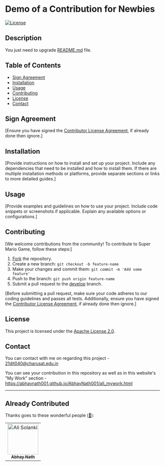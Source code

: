 # Demo of a Contribution for Newbies

[![License](https://img.shields.io/badge/License-Apache%202.0-blue.svg)](LICENSE)

## Description

You just need to upgrade [README.md](https://github.com/AbhayNath001/Contributing_AbhayNath/blob/master/README.md) file.

## Table of Contents

- [Sign Agreement](#Sign_Agreement)
- [Installation](#installation)
- [Usage](#usage)
- [Contributing](#contributing)
- [License](#license)
- [Contact](#contact)

## Sign Agreement

[Ensure you have signed the [Contributor License Agreement](https://github.com/AbhayNath001/Contributing_AbhayNath/blob/master/CONTRIBUTING.md?plain=1#L37-L41), if already done then ignore.]

## Installation

[Provide instructions on how to install and set up your project. Include any dependencies that need to be installed and how to install them. If there are multiple installation methods or platforms, provide separate sections or links to more detailed guides.]

## Usage

[Provide examples and guidelines on how to use your project. Include code snippets or screenshots if applicable. Explain any available options or configurations.]

## Contributing

[We welcome contributions from the community! To contribute to Super Mario Game, follow these steps:]

1. [Fork](https://github.com/your-username/your-repo/fork) the repository.
2. Create a new branch: `git checkout -b feature-name`
3. Make your changes and commit them: `git commit -m 'Add some feature'`
4. Push to the branch: `git push origin feature-name`
5. Submit a pull request to the [develop](https://github.com/your-username/your-repo/tree/develop) branch.

[Before submitting a pull request, make sure your code adheres to our coding guidelines and passes all tests. Additionally, ensure you have signed the [Contributor License Agreement](https://github.com/AbhayNath001/Contributing_AbhayNath/blob/master/CONTRIBUTING.md?plain=1#L37-L41), if already done then ignore.]

## License

This project is licensed under the [Apache License 2.0](LICENSE).

## Contact

You can contact with me on regarding this project - 21dit040@charusat.edu.in

You can see your contribution in this repository as well as in this website's "My Work" section - https://abhaynath001.github.io/AbhayNath001/all_mywork.html

---
## Already Contributed

Thanks goes to these wonderful people ([:hugs:](https://allcontributors.org/docs/en/emoji-key)):

<!-- ALL-CONTRIBUTORS-LIST:START - Do not remove or modify this section -->
<!-- prettier-ignore-start -->
<!-- markdownlint-disable -->
<table>
    <tbody>
        <tr>
            <td align="center">
                <a href="https://github.com/AbhayNath001">
                    <img src="https://avatars.githubusercontent.com/u/103759014?s=400&u=6b9bbdabbc277c7967d99836ff9cdbaadad667a3&v=4" width="100px;" alt="Ali Solanki"/>
                    <br />
                    <sub><b>Abhay Nath</b></sub>
                </a> 
            </td>
          <!-- Your code must be start from here -->
        </tr>
    </tbody>
</table>

